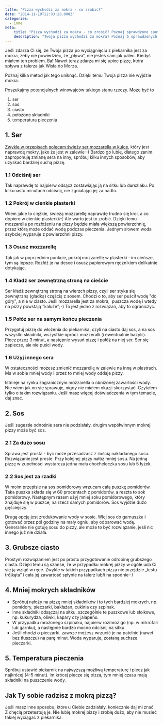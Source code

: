 ```yaml
---
title: "Pizza wychodzi za mokra - co zrobić?"
date: "2014-11-19T22:03:28.000Z"
categories: 
  - inne
meta: 
    title: "Pizza wychodzi za mokra - co zrobić? Poznaj sprawdzone sposoby"
    description: "Twoja pizza wychodzi za mokra? Poznaj 5 sprawdzonych metod na mokrą pizzę."
---
```


Jeśli zdarza Ci się, że Twoja pizza po wyciągnięciu z piekarnika jest za mokra, żeby nie powiedzieć, że „pływa”, nie jesteś sam jak palec. Kiedyś miałem ten problem. Ba! Nawet teraz zdarza mi się upiec pizzę, która spływa z talerza jak Wisła do Morza.

Poznaj kilka metod jak tego uniknąć. Dzięki temu Twoja pizza nie wyjdzie mokra.

Poszukajmy potencjalnych winowajców takiego stanu rzeczy. Może być to

1. ser
2. sos
3. ciasto
4. położone składniki
5. temperatura pieczenia

## 1\. Ser

<a title="Jaki ser wybrać do pizzy?" href="/jaki-ser-wybrac-do-pizzy/">Zwykle w przepisach polecam świeży ser mozzarella w kulce</a>, który jest naprawdę mokry, jako że jest w zalewie:-) Bardzo go lubię, dlatego zanim zaproponuję zmianę sera na inny, spróbuj kilku innych sposobów, aby uzyskać bardziej suchą pizzę.

### 1.1 Odciśnij ser

Tak naprawdę to najpierw odsącz zostawiając ją na sitku lub durszlaku. Po kilkunastu minutach odciśnij, nie zgniatając jej za nadto.

### 1.2 Pokrój w cienkie plasterki

Wiem jakie to ciężkie, świeżą mozzarellę naprawdę trudno się kroi, a co dopiero w cienkie plasterki:-) Ale warto jest to zrobić. Dzięki temu mozzarella po rozłożeniu na pizzy będzie miała większą powierzchnię, przez którą może oddać wodę podczas pieczenia. Jednym słowem woda szybciej wyparuje z powierzchni pizzy.

### 1.3 Osusz mozzarellę

Tak jak w poprzednim punkcie, pokrój mozzarellę w plasterki - im cieńsze, tym są lepsze. Rozłóż je na desce i osusz papierowym ręcznikiem delikatnie dotykając.

### 1.4 Kładź ser zewnętrzną stroną na cieście

Ser kładź zewnętrzną stroną na wierzch pizzy, czyli ser styka się zewnętrzną (gładką) częścią z sosem. Chodzi o to, aby ser puścił wodę "do góry", a nie w ciasto. Jeśli mozzarella jest za mokra,  puszcza wodę i wtedy na pizzy powstają "kałuże";-) To jest jedno z rozwiązań, aby to ograniczyć.

### 1.5 Połóż ser na samym końcu pieczenia

Przygotuj pizzę do włożenia do piekarnika, czyli na ciasto daj sos, a na sos wszystki składniki, wszystkie oprócz mozzeralli (i ewentualnie bazylii). Piecz przez 3 minut, a następnie wysuń pizzę i połóż na niej ser. Ser się zapiecze, ale nie puści wody.

### 1.6 Użyj innego sera

W ostateczności możesz zmienić mozzarellę w zalewie na inną w plastrach. Ma w sobie mniej wody i przez to mniej wody oddaje pizzy.

Istnieje na rynku zagranicznym mozzarella o obniżonej zawartości wody. Nie wiem jak on się sprawuje, nigdy nie miałem okazji skorzystać. Czytałem tylko o takim rozwiązaniu. Jeśli masz więcej doświadczenia w tym temacie, daj znać.

## 2\. Sos

Jeśli sugestie odnośnie sera nie podziałały, drugim współwinnym mokrej pizzy może być sos.

### 2.1 Za dużo sosu

Sprawa jest prosta - być może przesadzasz z ilością nakładanego sosu. Rozwiązanie jest proste. Przy kolejnej pizzy nałóż mniej sosu. Na jedną pizzę w zupełności wystarcza jedna mała chocheleczka sosu lub 5 łyżek.

### 2.2 Sos jest za rzadki

W moim przepisie na sos pomidorowy wrzucam całą puszkę pomidorów. Taka puszka składa się w 60 procentach z pomidorów, a reszta to sok pomidorowy. Następnym razem użyj mniej soku pomidorowego, który znajduje się w puszce, na rzecz samych pomidorów. Sos wyjdzie dużo gęściejszy.

Drugą opcją jest zredukowanie wody w sosie. Wlej sos do garnuszka i gotować przez pół godziny na mały ogniu, aby odparować wodę. Generalnie nie gotuję sosu do pizzy, ale może to być rozwiązanie, jeśli nic innego już nie działa.

## 3\. Grubsze ciasto

Prostym rozwiązaniem jest po prostu przygotowanie odrobinę grubszego ciasta. Dzięki temu są szanse, że w przypadku mokrej pizzy w ogóle uda Ci się ją wziąć w ręce. Zwykle w takich przypadkach pizza nie przejdzie „testu trójkąta” i cała jej zawartość spłynie na talerz lub/i na spodnie:-)

## 4\. Mniej mokrych składników

- Spróbuj nałoży na pizzę mniej składników i to tych bardziej mokrych, np. pomidory, pieczarki, bakłażan, cukinia czy szpinak.
- Inne składniki odsączaj na sitku, szczególnie te puszkowe lub słoikowe, np. kukurydza, oliwki, kapary czy jalapeño.
- W przypadku mrożonego szpinaku, najpierw rozmroź go (np. w mikrofali lub garnku), a następnie bardzo mocno odciśnij na sitku.
- Jeśli chodzi o pieczarki, zawsze możesz wrzucić je na patelnie (nawet bez tłuszczu) na parę minut. Woda wyparuje, zostaną suchsze pieczarki.

## 5\. Temperatura pieczenia

Spróbuj ustawić piekarnik na najwyższą możliwą temperaturę i piecz jak najkrócej (4-5 minut). Im krócej piecze się pizza, tym mniej czasu mają składniki na puszczenie wody.

## Jak Ty sobie radzisz z mokrą pizzą?

Jeśli masz inne sposobu, które u Ciebie zadziałały, koniecznie daj mi znać. Z chęcią przetestuję je. Nie lubię mokrej pizzy i zrobię dużo, aby nie musieć takiej wyciągać z piekarnika.
